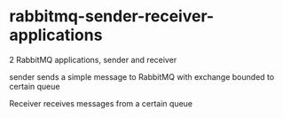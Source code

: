 # rabbitmq-sender-receiver-applications
2 RabbitMQ applications, sender and receiver

sender sends a simple message to RabbitMQ with exchange bounded to certain queue

Receiver receives messages from a certain queue
